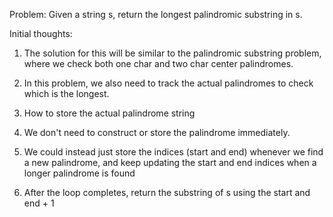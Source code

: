 Problem:
Given a string s, return the longest palindromic substring in s.

Initial thoughts:
1. The solution for this will be similar to the palindromic substring problem, where we check both one char and two char center palindromes.
2. In this problem, we also need to track the actual palindromes to check which is the longest.
3. How to store the actual palindrome string

1. We don't need to construct or store the palindrome immediately. 
2. We could instead just store the indices (start and end) whenever we find a new palindrome, and keep updating the start and end indices when a longer palindrome is found
3. After the loop completes, return the substring of s using the start and end + 1

